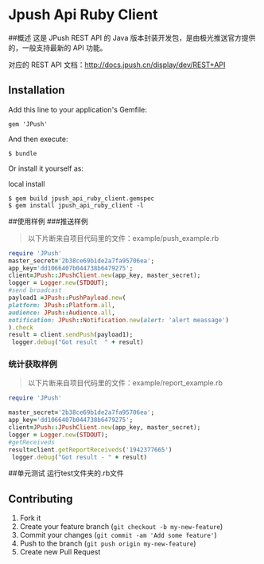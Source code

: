 # Jpush Api Ruby Client


##概述
这是 JPush REST API 的 Java 版本封装开发包，是由极光推送官方提供的，一般支持最新的 API 功能。

对应的 REST API 文档：<http://docs.jpush.cn/display/dev/REST+API>

## Installation

Add this line to your application's Gemfile:

    gem 'JPush'

And then execute:

    $ bundle

Or install it yourself as:


local install

    $ gem build jpush_api_ruby_client.gemspec
    $ gem install jpush_api_ruby_client -l


##使用样例
###推送样例
> 以下片断来自项目代码里的文件：example/push_example.rb
```ruby
require 'JPush'
master_secret='2b38ce69b1de2a7fa95706ea';
app_key='dd1066407b044738b6479275';
client=JPush::JPushClient.new(app_key, master_secret);
logger = Logger.new(STDOUT);
#send broadcast
payload1 =JPush::PushPayload.new(
platform: JPush::Platform.all,
audience: JPush::Audience.all,
notification: JPush::Notification.new(alert: 'alert meassage')
).check
result = client.sendPush(payload1);
 logger.debug("Got result  " + result)
``` 
### 统计获取样例
> 以下片断来自项目代码里的文件：example/report_example.rb
```ruby
require 'JPush'

master_secret='2b38ce69b1de2a7fa95706ea';
app_key='dd1066407b044738b6479275';
client=JPush::JPushClient.new(app_key, master_secret);
logger = Logger.new(STDOUT);
#getReceiveds
result=client.getReportReceiveds('1942377665')
 logger.debug("Got result - " + result)
```
##单元测试
运行test文件夹的.rb文件
## Contributing

1. Fork it
2. Create your feature branch (`git checkout -b my-new-feature`)
3. Commit your changes (`git commit -am 'Add some feature'`)
4. Push to the branch (`git push origin my-new-feature`)
5. Create new Pull Request
